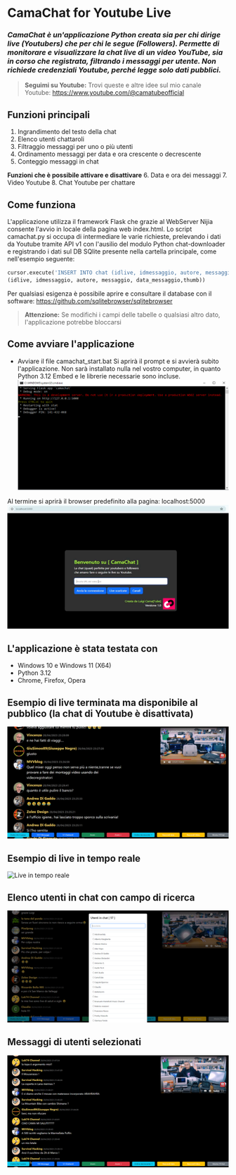 # CamaChat for Youtube Live
### *CamaChat è un'applicazione Python creata sia per chi dirige live (Youtubers) che per chi le segue (Followers). Permette di monitorare e visualizzare la chat live di un video YouTube, sia in corso che registrata, filtrando i messaggi per utente. Non richiede credenziali Youtube, perché legge solo dati pubblici.*

> **Seguimi su Youtube:** Trovi queste e altre idee sul mio canale Youtube: https://www.youtube.com/@camatubeofficial



## Funzioni principali
1. Ingrandimento del testo della chat
2. Elenco utenti chattaroli
3. Filtraggio messaggi per uno o più utenti
4. Ordinamento messaggi per data e ora crescente o decrescente
5. Conteggio messaggi in chat

**Funzioni che è possibile attivare e disattivare**
6. Data e ora dei messaggi
7. Video Youtube
8. Chat Youtube per chattare

## Come funziona
L'applicazione utilizza il framework Flask che grazie al WebServer Nijia consente l'avvio in locale della pagina web index.html. Lo script camachat.py si occupa di intermediare le varie richieste, prelevando i dati da Youtube tramite API v1 con l'ausilio del modulo Python chat-downloader e registrando i dati sul DB SQlite presente nella cartella principale, come nell'esempio seguente:

```python
cursor.execute('INSERT INTO chat (idlive, idmessaggio, autore, messaggio, data, thumb) VALUES (?,?,?,?,?,?)',
(idlive, idmessaggio, autore, messaggio, data_messaggio,thumb))
```


Per qualsiasi esigenza è possibile aprire e consultare il database con il software: https://github.com/sqlitebrowser/sqlitebrowser

> **Attenzione:** Se modifichi i campi delle tabelle o qualsiasi altro dato, l'applicazione potrebbe bloccarsi


## Come avviare l'applicazione
- Avviare il file camachat_start.bat
Si aprirà il prompt e si avvierà subito l'applicazione. Non sarà installato nulla nel vostro computer, in quanto Python 3.12 Embed e le librerie necessarie sono incluse.
![Prompt CamaChat](/images/camachat_prompt.png "")

Al termine si aprirà il browser predefinito alla pagina: localhost:5000
![Inserisci url video live Youtube](/images/camachat_url.png "")

## L'applicazione è stata testata con
- Windows 10 e Windows 11 (X64)
- Python 3.12
- Chrome, Firefox, Opera

## Esempio di live terminata ma disponibile al pubblico (la chat di Youtube è disattivata)
![Live registrata](/images/camachat_liverec.png "")

## Esempio di live in tempo reale
![Live in tempo reale](/images/camachat_live.png "")

## Elenco utenti in chat con campo di ricerca
![Live in tempo reale](/images/camachat_utenti.png "")

## Messaggi di utenti selezionati
![Live in tempo reale](/images/camachat_utentiselezionati.png "")

        
